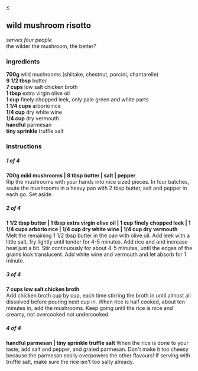 <head>
<link href="resources/style.css" type="text/css" rel="stylesheet">
<meta name="viewport" content="width=device-width, initial-scale=1">

<title>wild mushroom risotto | bread is a vagetable</title>

<meta name="description" content="bread is a vegetable, recipes">
<meta name="keywords" content="bread is a vegetable, recipes, Indian, Chinese, Japanese, Malaysian, Spanish, Thai">
<meta name="robots" content="nofollow">

<link href="style.css" type="text/css" rel="stylesheet">

</head>

<div class="backbutton"><a href="index.html"><</a></div>







## wild mushroom risotto

<p class="dishdesc" markdown=1>

*serves four people*  
the wilder the mushroom, the better?

</p>




<h3 class="ingredientstitle">ingredients</h3>

<p class=ingredientslist markdown=1>

**700g** wild mushrooms (shiitake, chestnut, porcini, chantarelle)  
**9 1/2 tbsp** butter   
**7 cups** low salt chicken broth  
**1 tbsp** extra virgin olive oil  
**1 cup** finely chopped leek, only pale green and white parts  
**1 1/4 cups** arborio rice  
**1/4 cup** dry white wine  
**1/4 cup** dry vermouth  
**handful** parmesan   
**tiny sprinkle** truffle salt

</p>




<h3 class="instructionstitle">instructions</h3>

<h5>1 of 4</h5>  
  
<p class="instructionsdesc" markdown=1>

**700g mild mushrooms | 8 tbsp butter | salt | pepper**  
Rip the mushrooms with your hands into nice sized pieces. In four batches, saute the mushrooms in a heavy pan with 2 tbsp butter, salt and pepper in each go. Set aside.  
</p>
  
<h5>2 of 4</h5>  
  
<p class="instructionsdesc" markdown=1>

**1 1/2 tbsp butter | 1 tbsp extra virgin olive oil | 1 cup finely chopped leek | 1 1/4 cups arborio rice | 1/4 cup dry white wine | 1/4 cup dry vermouth**  
Melt the remaining 1 1/2 tbsp butter in the pan with olive oil. Add leek with a little salt, fry lightly until tender for 4-5 minutes. Add rice and and increase heat just a bit. Stir continuously for about 4-5 minutes, until the edges of the grains look translucent. Add white wine and vermouth and let absorb for 1 minute. 

</p>

  
<h5>3 of 4</h5>  
  
<p class="instructionsdesc" markdown=1>

**7 cups low salt chicken broth**  
Add chicken broth cup by cup, each time stirring the broth in until almost all dissolved before pouring next cup in. When rice is half cooked, about ten minutes in, add the mushrooms. Keep going until the rice is nice and creamy, not overcooked not undercooked.   

</p>
  
<h5>4 of 4</h5>  
  
<p class="instructionsdesc" markdown=1>
 
**handful parmesan | tiny sprinkle truffle salt**
When the rice is done to your taste, add salt and pepper, and grated parmesan. Don't make it too cheesy because the parmesan easily overpowers the other flavours! If serving with truffle salt, make sure the rice isn't too salty already.  

</p>
